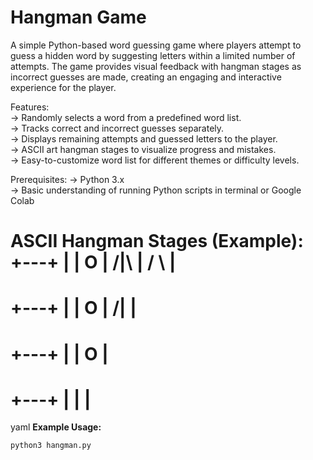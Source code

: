 # Hangman Game  
A simple Python-based word guessing game where players attempt to guess a hidden word by suggesting letters within a limited number of attempts. The game provides visual feedback with hangman stages as incorrect guesses are made, creating an engaging and interactive experience for the player.

Features:  
-> Randomly selects a word from a predefined word list.  
-> Tracks correct and incorrect guesses separately.  
-> Displays remaining attempts and guessed letters to the player.  
-> ASCII art hangman stages to visualize progress and mistakes.  
-> Easy-to-customize word list for different themes or difficulty levels.  

Prerequisites:
-> Python 3.x  
-> Basic understanding of running Python scripts in terminal or Google Colab  

ASCII Hangman Stages (Example):
+---+
| |
O |
/|\ |
/ \ |
===

+---+
| |
O |
/| |
===

+---+
| |
O |
===

+---+
| |
|
===

yaml
**Example Usage:**  
```bash
python3 hangman.py
